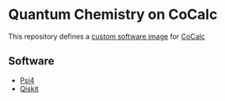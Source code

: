# Quantum Chemistry on CoCalc

This repository defines a [custom software image](https://doc.cocalc.com/software.html#custom-software-environment) for [CoCalc](https://cocalc.com)

## Software

* [Psi4](http://psicode.org/)
* [Qiskit](https://qiskit.org/)
